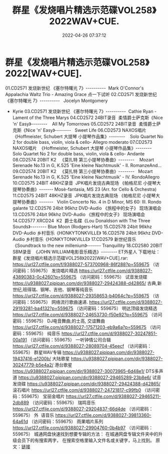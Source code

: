 ﻿---
title: 群星《发烧唱片精选示范碟VOL258》2022WAV+CUE.
date: 2022-04-26 07:37:12
categories: 试音碟、非卖品、发烧碟
tags: 纯音乐
---
# 群星《发烧唱片精选示范碟VOL258》2022[WAV+CUE].

01.CD2571 发烧新世纪 《塞尔特曙光
7》----------  Mark O'Connor's Appalachia Waltz
Trio - Amazing Grace
点一下试听
02.CD2571 发烧新世纪 《塞尔特曙光
7》----------   Jocelyn Montgomery
- Kyrie
03.CD2571 发烧新世纪 《塞尔特曙光
7》----------  Cathie Ryan - Lament of the Three
Marys
04.CD2572
24BIT录音  柔情爵士萨克斯《Nice 'n'
Easy》--------    All My
Tomorrows
05.CD2572
24BIT录音  柔情爵士萨克斯《Nice 'n'
Easy》--------   Sweet
Life
06.CD2573
NAXOS唱片  《Hoffmeister, Schubert
大提琴 小提琴作品集》--------    Solo
Quartet No 2 for double bass, violin, viola & cello- Allegro
moderato
07.CD2573
NAXOS唱片  《Hoffmeister, Schubert
大提琴 小提琴作品集》--------    Solo
Quartet No 2 for double bass, violin, viola & cello-
Andante
08.CD2574
20BIT K2   《莫扎特
第三小提琴协奏曲》--------    Mozart
Serenade No.13 in G, K.525 'Eine kleine Nachtmusik' - II.
RomanzeAnd...
09.CD2574
20BIT K2   《莫扎特
第三小提琴协奏曲》--------   Mozart
Serenade No.13 in G, K.525 'Eine kleine Nachtmusik' - IV.
RondoAllegro
10.CD2575 24BIT
48KHZ录音  JPK唱片发烧古典现场 《帕格尼尼
小提琴大提琴协奏曲》-------
Mosè-fantasia, MS 23 (Arr. for Cello &
Orchestra)
11.CD2575 24BIT
48KHZ录音  JPK唱片发烧古典现场 《帕格尼尼
小提琴大提琴协奏曲》-------   Violin
Concerto No. 4 in D Minor, MS 60: III. Rondo galante
12.CD2576 24bit 96khz DVD-Audio
《旅程中的女子》 现场演唱会
13.CD2576 24bit 96khz DVD-Audio
《旅程中的女子》 现场演唱会
14.CD2577
XRCD24  K2  爵士名碟《Lou Donaldson
with The Three Sounds》--------
Blue Moon (Rodgers-Hart)
15.CD2578
24bit 96khz DVD-Audio
乡村音乐《HONKYTONKVILLE》
16.CD2578
24bit 96khz DVD-Audio
乡村音乐《HONKYTONKVILLE》
17.CD2579
新世纪音乐  《Soundtrack to the new
millenium》-------
Tranquillity
18.CD2580
20BIT SBM录音  《JOHN WILLIAM电影音乐精选》--------
ET外星人
下载地址：
群星《发烧唱片精选示范碟VOL258》2022[WAV+CUE].rar: https://url27.ctfile.com/f/9388027-573700968-86f288?p=559675
（访问密码：559675）
发烧唱片精选
https://url27.ctfile.com/d/9388027-43890383-0c4260?p=559675
（访问密码：559675）
试音发烧碟
https://u9388027.pipipan.com/dir/9388027-29424388-d42865/
古典,新世纪,班得瑞、钢琴、吉他、钢琴等纯音乐
https://url27.ctfile.com/d/9388027-29358653-b4064c?p=559675
（访问密码：559675）
网络流行歌曲速递.
https://url27.ctfile.com/d/9388027-29193281-ba4132?p=559675
（访问密码：559675）
明达顶级发烧精选
https://url27.ctfile.com/d/9388027-24653730-f50e92?p=559675
（访问密码：559675）
DJ电音舞曲,的士高, 交谊舞曲
https://url27.ctfile.com/d/9388027-17571203-eb9a6a?p=559675
（访问密码：559675）
纯音乐
https://url27.ctfile.com/d/9388027-30247851-00a191
（访问密码：559675）
一听钟情公司合辑
https://url27.ctfile.com/d/9388027-28089704-45eecf
（访问密码：559675）
群星WAV专辑
https://u9388027.pipipan.com/dir/9388027-19437416-e1200b/
大陆歌星
https://u9388027.pipipan.com/dir/9388027-30247779-b5e4a2/
港台歌星
https://u9388027.pipipan.com/dir/9388027-30073965-6d48e1/
DTS多声道
https://u9388027.pipipan.com/dir/9388027-29465289-23b8e6/
试音发烧碟
https://u9388027.pipipan.com/dir/9388027-29424388-d42865/
滚石唱片
https://url27.ctfile.com/d/9388027-24721817-c99fb0
（访问密码：559675）
宝丽金唱片
https://url27.ctfile.com/d/9388027-29465211-2db889
（访问密码：559675）
瑞鸣音乐
https://url27.ctfile.com/d/9388027-29204837-66d4de
（访问密码：559675）
外  语音乐
https://url27.ctfile.com/d/9388027-39813360-64a61d
（访问密码：559675）
雨果唱片系列
https://url27.ctfile.com/d/9388027-29904760-0b4b97
（访问密码：559675）
城通网盘快速找到想要专辑的方法：
在城通网盘专辑文件夹中的升级会员下的有搜索两字，
在搜索空格里输入文件名或关键字，马上找到。
原文：[链接](https://blog.sina.com.cn/s/blog_1647c7e7601030wvk.html)